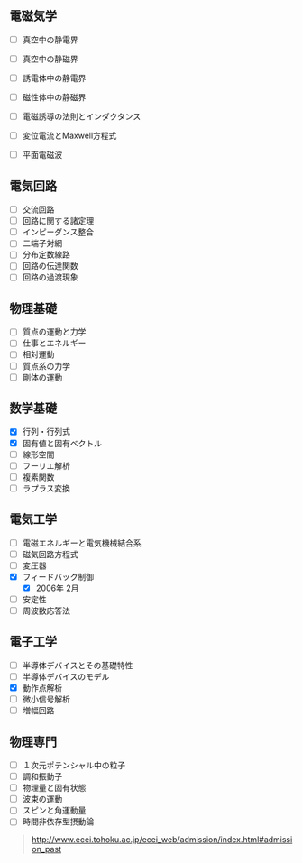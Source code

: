 ## 電磁気学

- [ ] 真空中の静電界

- [ ] 真空中の静磁界
- [ ] 誘電体中の静電界
- [ ] 磁性体中の静磁界
- [ ] 電磁誘導の法則とインダクタンス
- [ ] 変位電流とMaxwell方程式
- [ ] 平面電磁波


## 電気回路

- [ ] 交流回路
- [ ] 回路に関する諸定理
- [ ] インピーダンス整合
- [ ] 二端子対網
- [ ] 分布定数線路
- [ ] 回路の伝達関数
- [ ] 回路の過渡現象

## 物理基礎

- [ ] 質点の運動と力学
- [ ] 仕事とエネルギー
- [ ] 相対運動
- [ ] 質点系の力学
- [ ] 剛体の運動
  
## 数学基礎

- [x] 行列・行列式
- [x] 固有値と固有ベクトル
- [ ] 線形空間
- [ ] フーリエ解析
- [ ] 複素関数
- [ ] ラプラス変換

## 電気工学

- [ ] 電磁エネルギーと電気機械結合系
- [ ] 磁気回路方程式
- [ ] 変圧器
- [x] フィードバック制御
  - [x] 2006年 2月
- [ ] 安定性
- [ ] 周波数応答法

## 電子工学

- [ ] 半導体デバイスとその基礎特性
- [ ] 半導体デバイスのモデル
- [x] 動作点解析
- [ ] 微小信号解析
- [ ] 増幅回路
  
## 物理専門

- [ ] １次元ポテンシャル中の粒子
- [ ] 調和振動子
- [ ] 物理量と固有状態
- [ ] 波束の運動
- [ ] スピンと角運動量
- [ ] 時間非依存型摂動論
  
> http://www.ecei.tohoku.ac.jp/ecei_web/admission/index.html#admission_past
